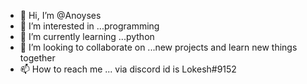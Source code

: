 - 👋 Hi, I’m @Anoyses
- 👀 I’m interested in ...programming
- 🌱 I’m currently learning ...python
- 💞️ I’m looking to collaborate on ...new projects and learn new things together
- 📫 How to reach me ... via discord id is Lokesh#9152

<!---
Anoyses/Anoyses is a ✨ special ✨ repository because its `README.md` (this file) appears on your GitHub profile.
You can click the Preview link to take a look at your changes.
--->
